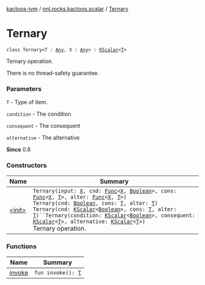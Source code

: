 [kactoos-jvm](../../index.md) / [nnl.rocks.kactoos.scalar](../index.md) / [Ternary](./index.md)

# Ternary

`class Ternary<T : `[`Any`](https://kotlinlang.org/api/latest/jvm/stdlib/kotlin/-any/index.html)`, X : `[`Any`](https://kotlinlang.org/api/latest/jvm/stdlib/kotlin/-any/index.html)`> : `[`KScalar`](../../nnl.rocks.kactoos/-k-scalar.md)`<`[`T`](index.md#T)`>`

Ternary operation.

There is no thread-safety guarantee.

### Parameters

`T` - Type of item.

`condition` - The condition

`consequent` - The consequent

`alternative` - The alternative

**Since**
0.8

### Constructors

| Name | Summary |
|---|---|
| [&lt;init&gt;](-init-.md) | `Ternary(input: `[`X`](index.md#X)`, cnd: `[`Func`](../../nnl.rocks.kactoos/-func/index.md)`<`[`X`](index.md#X)`, `[`Boolean`](https://kotlinlang.org/api/latest/jvm/stdlib/kotlin/-boolean/index.html)`>, cons: `[`Func`](../../nnl.rocks.kactoos/-func/index.md)`<`[`X`](index.md#X)`, `[`T`](index.md#T)`>, alter: `[`Func`](../../nnl.rocks.kactoos/-func/index.md)`<`[`X`](index.md#X)`, `[`T`](index.md#T)`>)`<br>`Ternary(cnd: `[`Boolean`](https://kotlinlang.org/api/latest/jvm/stdlib/kotlin/-boolean/index.html)`, cons: `[`T`](index.md#T)`, alter: `[`T`](index.md#T)`)`<br>`Ternary(cnd: `[`KScalar`](../../nnl.rocks.kactoos/-k-scalar.md)`<`[`Boolean`](https://kotlinlang.org/api/latest/jvm/stdlib/kotlin/-boolean/index.html)`>, cons: `[`T`](index.md#T)`, alter: `[`T`](index.md#T)`)``Ternary(condition: `[`KScalar`](../../nnl.rocks.kactoos/-k-scalar.md)`<`[`Boolean`](https://kotlinlang.org/api/latest/jvm/stdlib/kotlin/-boolean/index.html)`>, consequent: `[`KScalar`](../../nnl.rocks.kactoos/-k-scalar.md)`<`[`T`](index.md#T)`>, alternative: `[`KScalar`](../../nnl.rocks.kactoos/-k-scalar.md)`<`[`T`](index.md#T)`>)`<br>Ternary operation. |

### Functions

| Name | Summary |
|---|---|
| [invoke](invoke.md) | `fun invoke(): `[`T`](index.md#T) |
